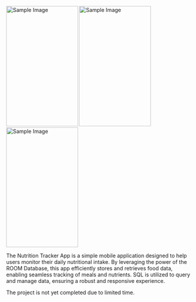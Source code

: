 <img src="https://github.com/user-attachments/assets/3b00a46c-71eb-4d2d-95ba-fd3ffa2d0a55" alt="Sample Image" width="191.5" height="322.5"> <img src="(https://github.com/user-attachments/assets/8926028e-12f0-4d3f-9837-b647d4b19845" alt="Sample Image" width="191.5" height="322.5"> <img src="https://github.com/user-attachments/assets/a3c512be-7fb8-40eb-9219-d24436c6bf65" alt="Sample Image" width="191.5" height="322.5">

The Nutrition Tracker App is a simple mobile application designed to help users monitor their daily nutritional intake. By leveraging the power of the ROOM Database, this app efficiently stores and retrieves food data, enabling seamless tracking of meals and nutrients. SQL is utilized to query and manage data, ensuring a robust and responsive experience. 

The project is not yet completed due to limited time.




